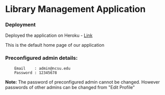 # Library Management Application

### Deployment

Deployed the application on Heroku - [Link](https://rails-library-app.herokuapp.com/)  

This is the default home page of our application

### Preconfigured admin details:

        Email    : admin@ncsu.edu
        Password : 12345678

**Note:** The password of preconfigured admin cannot be changed. However passwords of other admins can be changed from "Edit Profile"





